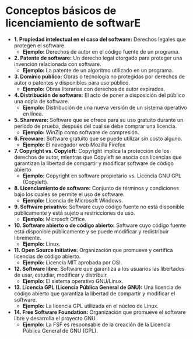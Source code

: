 # Conceptos básicos de licenciamiento de softwarE
* **1. Propiedad intelectual en el caso del software:** Derechos legales que protegen el software.
  + **Ejemplo:** Derechos de autor en el código fuente de un programa.
* **2. Patente de software:** Un derecho legal otorgado para proteger una invención relacionada con software.
  + **Ejemplo:** La patente de un algoritmo utilizado en un programa.
* **3. Dominio público:** Obras o tecnología no protegidas por derechos de autor o patentes y disponibles para uso público.
  + **Ejemplo:** Obras literarias con derechos de autor expirados.
* **4. Distribución de software:** El acto de poner a disposición del público una copia de software.
  + **Ejemplo:** Distribución de una nueva versión de un sistema operativo en línea.
* **5. Shareware:** Software que se ofrece para su uso gratuito durante un período de prueba, después del cual se debe comprar una licencia.
  + **Ejemplo:** WinZip como software de compresión.
* **6. Freeware:** Software gratuito que se puede utilizar sin costo alguno.
  + **Ejemplo:** El navegador web Mozilla Firefox
* **7. Copyright vs. Copyleft:** Copyright implica la protección de los derechos de autor, mientras que Copyleft se asocia con licencias que garantizan
  la libertad de compartir y modificar software de código abierto
  + **Ejemplo:** Copyright en software propietario vs. Licencia GNU GPL (Copyleft).
* **8. Licenciamiento de software:** Conjunto de términos y condiciones bajo los cuales se permite el uso de software.
  + **Ejemplo:** Licencia de Microsoft Windows.
* **9. Software privativo:** Software cuyo código fuente no está disponible públicamente y está sujeto a restricciones de uso.
  + **Ejemplo:** Microsoft Office.
* **10. Software abierto o de código abierto:** Software cuyo código fuente está disponible públicamente y se puede modificar y redistribuir libremente.
  + **Ejemplo:** Linux.
* **11. Open Source Initiative:** Organización que promueve y certifica licencias de código abierto.
  + **Ejemplo:** Licencia MIT aprobada por OSI.
* **12. Software libre:** Software que garantiza a los usuarios las libertades de usar, estudiar, modificar y distribuir.
  + **Ejemplo:** El sistema operativo GNU/Linux.
* **13. Licencia GPL (Licencia Pública General de GNU):** Una licencia de código abierto que garantiza la libertad de compartir y modificar el software.
  + **Ejemplo:** La licencia GPL utilizada en el núcleo de Linux.
* **14. Free Software Foundation:** Organización que promueve el software libre y desarrolla el proyecto GNU.
  + **Ejemplo:** La FSF es responsable de la creación de la Licencia Pública General de GNU (GPL).
